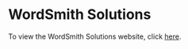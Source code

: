 # WordSmith Solutions

To view the WordSmith Solutions website, click [here](https://wordsmithsolutions.github.io/website/).
